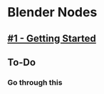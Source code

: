 # Blender Nodes

## [#1 - Getting Started](https://www.youtube.com/watch?v=Q53LOCFVp70)

## To-Do

### Go through this
